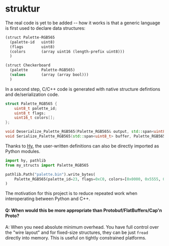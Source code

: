 # struktur

The real code is yet to be added -- how it works is that a generic language is first used to declare data structures:

```scheme
(struct Palette-RGB565
  (palette-id   uint8)
  (flags        uint8)
  (colors       (array uint16 (length-prefix uint8)))
  )

(struct Checkerboard
  (palette      Palette-RGB565)
  (values       (array (array bool)))
  )
```

In a second step, C/C++ code is generated with native structure defintions and de/serialization code.

```c++
struct Palette_RGB565 {
    uint8_t palette_id;
    uint8_t flags;
    uint16_t colors[];
};

void Deserialize_Palette_RGB565(Palette_RGB565& output, std::span<uint8_t const> raw_bytes);
void Serialize_Palette_RGB565(std::span<uint8_t> buffer, Palette_RGB565 const& input);
```

Thanks to [Hy](https://hylang.org), the user-written definitions can also be directly imported as Python modules.

```python
import hy, pathlib
from my_structs import Palette_RGB565

pathlib.Path("palette.bin").write_bytes(
    Palette_RGB565(palette_id=23, flags=0xC0, colors=[0x0000, 0x5555, 0xAAAA, 0xFFFF]).tobytes()
)
```

The motivation for this project is to reduce repeated work when interoperating between Python and C++.

#### Q: When would this be more appropriate than Protobuf/FlatBuffers/Cap'n Proto?

A: When you need absolute minimum overhead.
You have full control over the "wire layout" and for fixed-size structures, they can be just `fread` directly into memory.
This is useful on tightly constrained platforms.
